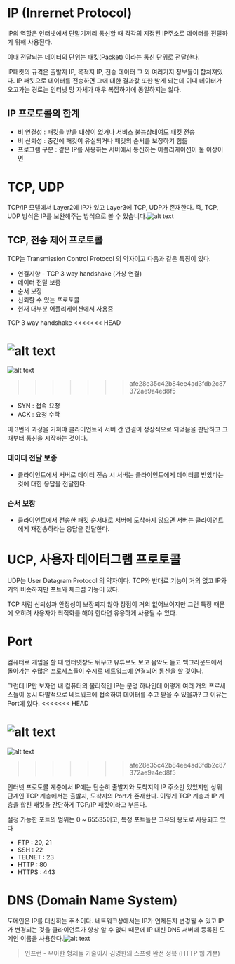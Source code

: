 # IP (Inrernet Protocol)
IP의 역할은 인터넷에서 단말기끼리 통신할 때 각각의 지정된 IP주소로 데이터를 전달하기 위해 사용된다. 

이때 전달되는 데이터의 단위는 패킷(Packet) 이라는 통신 단위로 전달한다.

IP패킷의 규격은 출발지 IP, 목적지 IP, 전송 데이터 그 외 여러가지 정보들이 합쳐져있다. IP 패킷으로 데이터를 전송하면 그에 대한 결과값 또한 받게 되는데 이때 데이터가 오고가는 경로는 인터넷 망 자체가 매우 복잡하기에 동일하지는 않다.

## IP 프로토콜의 한계
- 비 연결성 : 패킷을 받을 대상이 없거나 서비스 불능상태여도 패킷 전송
- 비 신뢰성 : 중간에 패킷이 유실되거나 패킷의 순서를 보장하기 힘듦
- 프로그램 구분 : 같은 IP를 사용하는 서버에서 통신하는 어플리케이션이 둘 이상이면

# TCP, UDP
TCP/IP 모델에서 Layer2에 IP가 있고 Layer3에 TCP, UDP가 존재한다. 즉, TCP, UDP 방식은 IP를 보완해주는 방식으로 볼 수 있습니다.![alt text](/Image/Web/IP1.PNG)

## TCP, 전송 제어 프로토콜
TCP는 Transmission Control Protocol 의 약자이고 다음과 같은 특징이 있다.
- 연결지향 - TCP 3 way handshake (가상 연결)
- 데이터 전달 보증
- 순서 보장
- 신뢰할 수 있는 프로토콜
- 현재 대부분 어플리케이션에서 사용중

TCP 3 way handshake
<<<<<<< HEAD

![alt text](/Image/Web/IP2.PNG)
=======
![alt text](/Image/Web/IP2.png)
>>>>>>> afe28e35c42b84ee4ad3fdb2c87372ae9a4ed8f5
- SYN : 접속 요청
- ACK : 요청 수락

이 3번의 과정을 거쳐야 클라이언트와 서버 간 연결이 정상적으로 되었음을 판단하고 그때부터 통신을 시작하는 것이다.

### 데이터 전달 보증
- 클라이언트에서 서버로 데이터 전송 시 서버는 클라이언트에게 데이터를 받았다는 것에 대한 응답을 전달한다.

### 순서 보장 
- 클라이언트에서 전송한 패킷 순서대로 서버에 도착하지 않으면 서버는 클라이언트에게 재전송하라는 응답을 전달한다.



# UCP, 사용자 데이터그램 프로토콜
UDP는 User Datagram Protocol 의 약자이다. TCP와 반대로 기능이 거의 없고  IP와 거의 비슷하지만 포트와 체크섬 기능이 있다.

TCP 처럼 신뢰성과 안정성이 보장되지 않아 장점이 거의 없어보이지만 그런 특징 때문에 오히려 사용자가 최적화를 해야 한다면 유용하게 사용될 수 있다.

# Port
컴퓨터로 게임을 할 때 인터넷창도 뛰우고 유튜브도 보고 음악도 듣고 백그라운드에서 돌아가는 수많은 프로세스들이 수시로 네트워크에 연결되어 통신을 할 것이다.

그런데 IP만 보자면 내 컴퓨터의 물리적인 IP는 분명 하나인데 어떻게 여러 개의 프로세스들이 동시 다발적으로 네트워크에 접속하여 데이터를 주고 받을 수 있을까? 그 이유는 Port에 있다.
<<<<<<< HEAD

![alt text](/Image/Web/IP3.PNG)
=======
![alt text](/Image/Web/IP3.png)
>>>>>>> afe28e35c42b84ee4ad3fdb2c87372ae9a4ed8f5

인터넷 프로토콜 계층에서 IP에는 단순히 출발지와 도착지의 IP 주소만 있었지만 상위 단계인 TCP 계층에서는 출발지, 도착지의 Port가 존재한다. 이렇게 TCP 계층과 IP 계층을 합친 패킷을 간단하게 TCP/IP 패킷이라고 부른다.

설정 가능한 포트의 범위는 0 ~ 65535이고, 특정 포트들은 고유의 용도로 사용되고 있다
- FTP : 20, 21
- SSH : 22
- TELNET : 23
- HTTP : 80
- HTTPS : 443

# DNS (Domain Name System)
도메인은 IP를 대신하는 주소이다. 네트워크상에서는 IP가 언제든지 변경될 수 있고 IP가 변경되는 것을 클라이언트가 항상 알 수 없디 때문에 IP 대신 DNS 서버에 등록된 도메인 이름을 사용한다.![alt text](/Image/Web/IP4.png)

> 인프런 - 우아한 형제들 기술이사 김영한의 스프링 완전 정복 (HTTP 웹 기본)
